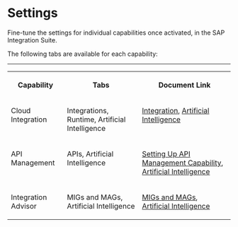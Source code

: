<!-- loio9e64d054a08a4d88ad6836be294cbf88 -->

# Settings

Fine-tune the settings for individual capabilities once activated, in the SAP Integration Suite.

The following tabs are available for each capability:

****


<table>
<tr>
<th valign="top">

Capability

</th>
<th valign="top">

Tabs

</th>
<th valign="top">

Document Link

</th>
</tr>
<tr>
<td valign="top">

Cloud Integration

</td>
<td valign="top">

Integrations, Runtime, Artificial Intelligence

</td>
<td valign="top">

[Integration](IntegrationSettings/integration-98091f7.md), [Artificial Intelligence](artificial-intelligence-6a6727c.md)

</td>
</tr>
<tr>
<td valign="top">

API Management

</td>
<td valign="top">

APIs, Artificial Intelligence

</td>
<td valign="top">

[Setting Up API Management Capability](setting-up-api-management-capability-f34e86c.md), [Artificial Intelligence](artificial-intelligence-6a6727c.md)

</td>
</tr>
<tr>
<td valign="top">

Integration Advisor

</td>
<td valign="top">

MIGs and MAGs, Artificial Intelligence

</td>
<td valign="top">

[MIGs and MAGs](migs-and-mags-4c442af.md), [Artificial Intelligence](artificial-intelligence-6a6727c.md)

</td>
</tr>
</table>

